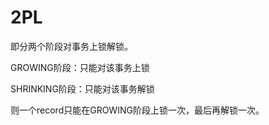 # 2PL

即分两个阶段对事务上锁解锁。

GROWING阶段：只能对该事务上锁

SHRINKING阶段：只能对该事务解锁

则一个record只能在GROWING阶段上锁一次，最后再解锁一次。
